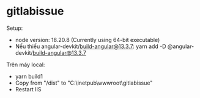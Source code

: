 # gitlabissue

Setup:

 - node version:  18.20.8 (Currently using 64-bit executable)
 - Nếu thiếu angular-devkit/build-angular@13.3.7: yarn add -D @angular-devkit/build-angular@13.3.7


Trên máy local: 
 - yarn build1
 - Copy from "/dist" to "C:\inetpub\wwwroot\gitlabissue"
 - Restart IIS